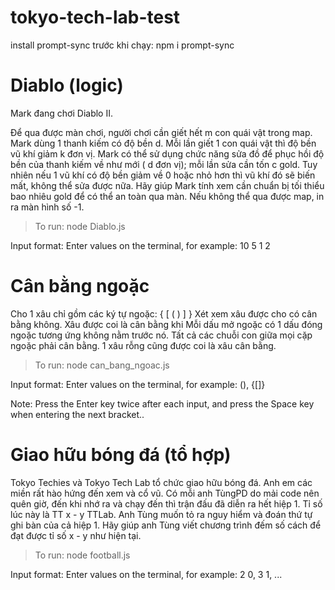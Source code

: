 # tokyo-tech-lab-test
install prompt-sync trước khi chạy:  npm i prompt-sync

# Diablo (logic)
Mark đang chơi Diablo II.

Để qua được màn chơi, người chơi cần giết hết m con quái vật trong map. Mark dùng 1 thanh kiếm có độ bền d. Mỗi lần giết 1 con quái vật thì độ bền vũ khí giảm k đơn vị. Mark có thể sử dụng chức năng sửa đồ để phục hồi độ bền của thanh kiếm về như mới ( d đơn vị); mỗi lần sửa cần tốn c gold. Tuy nhiên nếu 1 vũ khí có độ bền giảm về 0 hoặc nhỏ hơn thì vũ khí đó sẽ biến mất, không thể sửa được nữa.
Hãy giúp Mark tính xem cần chuẩn bị tối thiểu bao nhiêu gold để có thể an toàn qua màn. Nếu không thể qua được map, in ra màn hình số -1.

> To run: node Diablo.js

Input format: Enter values on the terminal, for example: 10 5 1 2

# Cân bằng ngoặc
Cho 1 xâu chỉ gồm các ký tự ngoặc: { [ ( ) ] }
Xét xem xâu được cho có cân bằng không.
Xâu được coi là cân bằng khi
Mỗi dấu mở ngoặc có 1 dấu đóng ngoặc tương ứng không nằm trước nó.
Tất cả các chuỗi con giữa mọi cặp ngoặc phải cân bằng.
1 xâu rỗng cũng được coi là xâu cân bằng.

> To run: node can_bang_ngoac.js

Input format: Enter values on the terminal, for example: (), {[]}

Note: Press the Enter key twice after each input, and press the Space key when entering the next bracket..

# Giao hữu bóng đá (tổ hợp)
Tokyo Techies và Tokyo Tech Lab tổ chức giao hữu bóng đá. Anh em các miền rất hào hứng đến xem và cổ vũ.
Có mỗi anh TùngPD do mải code nên quên giờ, đến khi nhớ ra và chạy đến thì trận đấu đã diễn ra hết hiệp 1. Tỉ số lúc này là TT x - y TTLab. Anh Tùng muốn tỏ ra nguy hiểm và đoán thứ tự ghi bàn của cả hiệp 1.
Hãy giúp anh Tùng viết chương trình đếm số cách để đạt được tỉ số x - y như hiện tại.

> To run: node football.js

Input format: Enter values on the terminal, for example: 2 0, 3 1, ...